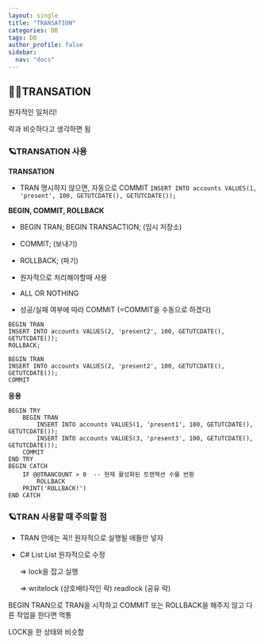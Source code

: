 ```yaml
---
layout: single
title: "TRANSATION"
categories: DB
tags: DB
author_profile: false
sidebar:
  nav: "docs"
---
```



## 🙇‍♀️TRANSATION


원자적인 일처리!

락과 비슷하다고 생각하면 됨


### 🪐TRANSATION 사용


**TRANSATION**


* TRAN 명시하지 않으면, 자동으로 COMMIT
`INSERT INTO accounts VALUES(1, 'present', 100, GETUTCDATE(), GETUTCDATE());`



**BEGIN, COMMIT, ROLLBACK**


* BEGIN TRAN; BEGIN TRANSACTION; (임시 저장소)
* COMMIT; (보내기)
* ROLLBACK; (파기)

* 원자적으로 처리해야할때 사용
* ALL OR NOTHING

* 성공/실패 여부에 따라 COMMIT (=COMMIT을 수동으로 하겠다)
```
BEGIN TRAN
INSERT INTO accounts VALUES(2, 'present2', 100, GETUTCDATE(), GETUTCDATE());
ROLLBACK;
```

```
BEGIN TRAN
INSERT INTO accounts VALUES(2, 'present2', 100, GETUTCDATE(), GETUTCDATE());
COMMIT
```


**응용**

```
BEGIN TRY
	BEGIN TRAN
		INSERT INTO accounts VALUES(1, 'present1', 100, GETUTCDATE(), GETUTCDATE());
		INSERT INTO accounts VALUES(3, 'present3', 100, GETUTCDATE(), GETUTCDATE());
	COMMIT
END TRY
BEGIN CATCH
	IF @@TRANCOUNT > 0  -- 현재 활성화된 트랜잭션 수를 반환
		ROLLBACK
	PRINT('ROLLBACK!')
END CATCH
```

  
### 🪐TRAN 사용할 때 주의할 점


* TRAN 안에는 꼭!! 원자적으로 실행될 애들만 넣자
* C# List<Player> List<Salary> 원자적으로 수정
  
  => lock을 잡고 실행
  
  => writelock (상호배타적인 락) readlock (공유 락)
 

BEGIN TRAN으로 TRAN을 시작하고 COMMIT 또는 ROLLBACK을 해주지 않고 다른 작업을 한다면 먹통

LOCK을 한 상태와 비슷함

  
  
